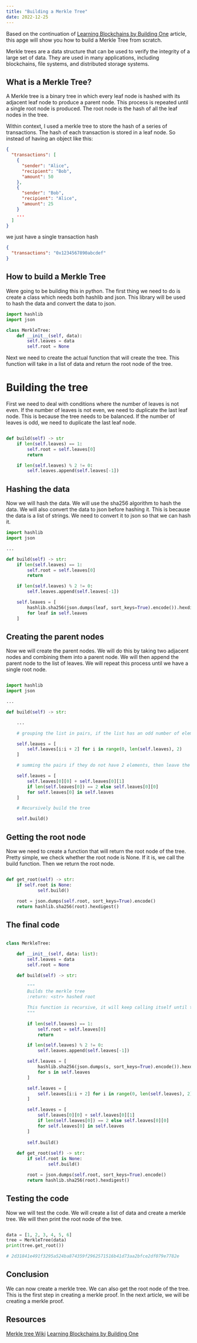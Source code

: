 ```yaml
---
title: "Building a Merkle Tree"
date: 2022-12-25
---
```


Based on the continuation of [Learning Blockchains by Building One](https://hackernoon.com/learn-blockchains-by-building-one-117428612f46) article, this apge will show you how to build a Merkle Tree from scratch.

Merkle trees are a data structure that can be used to verify the integrity of a large set of data. They are used in many applications, including blockchains, file systems, and distributed storage systems.

## What is a Merkle Tree?

A Merkle tree is a binary tree in which every leaf node is hashed with its adjacent leaf node to produce a parent node. This process is repeated until a single root node is produced. The root node is the hash of all the leaf nodes in the tree.

Within context, I used a merkle tree to store the hash of a series of transactions. The hash of each transaction is stored in a leaf node. So instead of having an object like this:

```json
{
  "transactions": [
    {
      "sender": "Alice",
      "recipient": "Bob",
      "amount": 50
    },
    {
      "sender": "Bob",
      "recipient": "Alice",
      "amount": 25
    }
    ...
  ]
}
```

we just have a single transaction hash

```json
{
  "transactions": "0x1234567890abcdef"
}
```

## How to build a Merkle Tree

Were going to be building this in python. The first thing we need to do is create a class which needs both hashlib and json. This library will be used to hash the data and convert the data to json.

```python
import hashlib
import json

class MerkleTree:
    def __init__(self, data):
        self.leaves = data
        self.root = None

``` 

Next we need to create the actual function that will create the tree. This function will take in a list of data and return the root node of the tree.

# Building the tree

First we need to deal with conditions where the number of leaves is not even. If the number of leaves is not even, we need to duplicate the last leaf node. This is because the tree needs to be balanced. If the number of leaves is odd, we need to duplicate the last leaf node.

```python

def build(self) -> str
    if len(self.leaves) == 1:
        self.root = self.leaves[0]
        return 

    if len(self.leaves) % 2 != 0:
        self.leaves.append(self.leaves[-1])

```

## Hashing the data

Now we will hash the data. We will use the sha256 algorithm to hash the data. We will also convert the data to json before hashing it. This is because the data is a list of strings. We need to convert it to json so that we can hash it.

```python
import hashlib
import json

...

def build(self) -> str:
    if len(self.leaves) == 1:
        self.root = self.leaves[0]
        return 

    if len(self.leaves) % 2 != 0:
        self.leaves.append(self.leaves[-1])

    self.leaves = [
        hashlib.sha256(json.dumps(leaf, sort_keys=True).encode()).hexdigest() 
        for leaf in self.leaves
    ]

```

## Creating the parent nodes

Now we will create the parent nodes. We will do this by taking two adjacent nodes and combining them into a parent node. We will then append the parent node to the list of leaves. We will repeat this process until we have a single root node.

```python

import hashlib
import json

...

def build(self) -> str:

    ...

    # grouping the list in pairs, if the list has an odd number of elements, the last element is duplicated

    self.leaves = [
        self.leaves[i:i + 2] for i in range(0, len(self.leaves), 2)
    ]

    # summing the pairs if they do not have 2 elements, then leave the element as it is. 

    self.leaves = [
        self.leaves[0][0] + self.leaves[0][1]
        if len(self.leaves[0]) == 2 else self.leaves[0][0]
        for self.leaves[0] in self.leaves
    ]

    # Recursively build the tree

    self.build()

```

## Getting the root node

Now we need to create a function that will return the root node of the tree. Pretty simple, we check whether the root node is None. If it is, we call the build function. Then we return the root node.

```python

def get_root(self) -> str:
    if self.root is None:
            self.build()

    root = json.dumps(self.root, sort_keys=True).encode()
    return hashlib.sha256(root).hexdigest()

```

## The final code

```python

class MerkleTree:

    def __init__(self, data: list):
        self.leaves = data
        self.root = None

    def build(self) -> str:

        """
        Builds the merkle tree
        :return: <str> hashed root

        This function is recursive, it will keep calling itself until the list has only one element
        """
        
        if len(self.leaves) == 1:
            self.root = self.leaves[0]
            return

        if len(self.leaves) % 2 != 0:
            self.leaves.append(self.leaves[-1])

        self.leaves = [
            hashlib.sha256(json.dumps(s, sort_keys=True).encode()).hexdigest()
            for s in self.leaves
        ]

        self.leaves = [
            self.leaves[i:i + 2] for i in range(0, len(self.leaves), 2)
        ]

        self.leaves = [
            self.leaves[0][0] + self.leaves[0][1]
            if len(self.leaves[0]) == 2 else self.leaves[0][0]
            for self.leaves[0] in self.leaves
        ]
        
        self.build()
    
    def get_root(self) -> str:
        if self.root is None:
                self.build()

        root = json.dumps(self.root, sort_keys=True).encode()
        return hashlib.sha256(root).hexdigest()

```

## Testing the code

Now we will test the code. We will create a list of data and create a merkle tree. We will then print the root node of the tree.

```python

data = [1, 2, 3, 4, 5, 6]
tree = MerkleTree(data)
print(tree.get_root())

# 2d31841e491f3295a524ba874359f2962571516b41d73aa2bfce2df079e7782e

```

## Conclusion

We can now create a merkle tree. We can also get the root node of the tree. This is the first step in creating a merkle proof. In the next article, we will be creating a merkle proof.

## Resources

[Merkle tree Wiki](https://en.wikipedia.org/wiki/Merkle_tree)
[Learning Blockchains by Building One](https://hackernoon.com/learn-blockchains-by-building-one-117428612f46)



